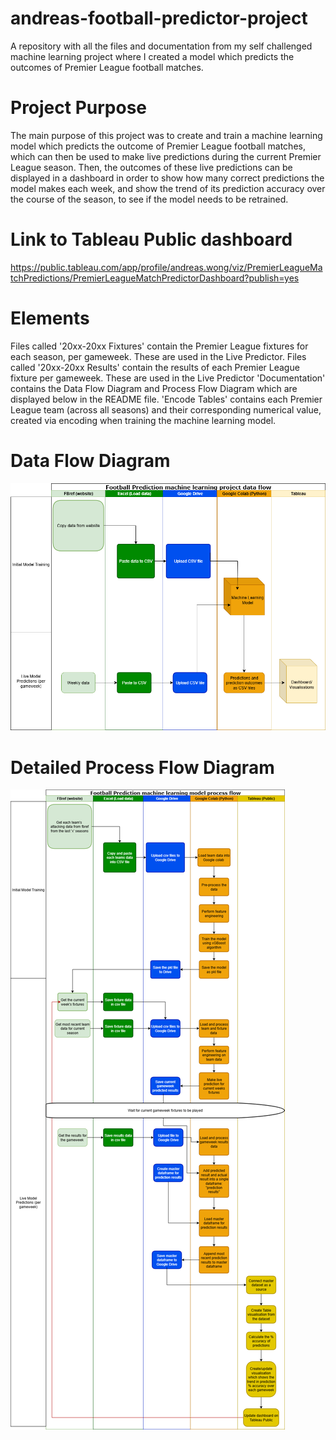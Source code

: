# andreas-football-predictor-project
A repository with all the files and documentation from my self challenged machine learning project where I created a model which predicts the outcomes of Premier League football matches.

# Project Purpose
The main purpose of this project was to create and train a machine learning model which predicts the outcome of Premier League football matches, which can then be used to make live predictions during the current Premier League season.
Then, the outcomes of these live predictions can be displayed in a dashboard in order to show how many correct predictions the model makes each week, and show the trend of its prediction accuracy over the course of the season, to see if the model needs to be retrained.

# Link to Tableau Public dashboard
https://public.tableau.com/app/profile/andreas.wong/viz/PremierLeagueMatchPredictions/PremierLeagueMatchPredictorDashboard?publish=yes

# Elements
Files called '20xx-20xx Fixtures' contain the Premier League fixtures for each season, per gameweek. These are used in the Live Predictor.
Files called '20xx-20xx Results' contain the results of each Premier League fixture per gameweek. These are used in the Live Predictor
'Documentation' contains the Data Flow Diagram and Process Flow Diagram which are displayed below in the README file.
'Encode Tables' contains each Premier League team (across all seasons) and their corresponding numerical value, created via encoding when training the machine learning model.


# Data Flow Diagram
![DataFLowDiagram](Documentation/FootballPredictorDataFlowDiagram.png)

# Detailed Process Flow Diagram
![DetailedProcessDiagram](Documentation/FootballPredictorDetailedDiagram.png)

